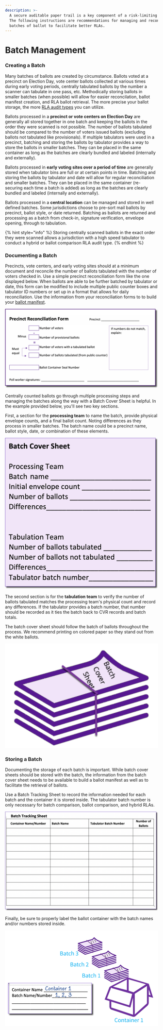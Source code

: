 ```yaml
---
description: >-
  A secure auditable paper trail is a key component of a risk-limiting audit.
  The following instructions are recommendations for managing and reconciling
  batches of ballot to facilitate better RLAs.
---
```


# Batch Management

### **Creating a Batch**

Many batches of ballots are created by circumstance. Ballots voted at a precinct on Election Day, vote center ballots collected at various times during early voting periods, centrally tabulated ballots by the number a scanner can tabulate in one pass, etc. Methodically storing ballots in smaller batches (when possible) will allow for easier reconcilation, ballot manifest creation, and RLA ballot retrieval. The more precise your ballot storage, the more [RLA audit types](../audit-types.md) you can utilize.

Ballots processed in a **precinct or vote centers on Election Day** are generally all stored together in one batch and keeping the ballots in the order they were scanned is not possible.  The number of ballots tabulated should be compared to the number of voters issued ballots (excluding ballots not tabulated like provisionals).  If multiple tabulators were used in a precinct, batching and storing the ballots by tabulator provides a way to store the ballots in smaller batches.  They can be placed in the same container as long as the batches are clearly bundled and labeled (internally and externally).

Ballots processed in **early voting sites over a period of time** are generally stored when tabulator bins are full or at certain points in time. Batching and storing the ballots by tabulator and date will allow for regular reconciliation and smaller batches.  They can be placed in the same container (re-securing each time a batch is added) as long as the batches are clearly bundled and labeled (internally and externally).

Ballots processed in a **central location** can be managed and stored in well defined batches. Some jurisdictions choose to pre-sort mail ballots by precinct, ballot style, or date returned.  Batching as ballots are returned and processing as a batch from check-in, signature verification, envelope opening, through to tabulation.&#x20;

{% hint style="info" %}
Storing centrally scanned ballots in the exact order they were scanned allows a jurisdiction with a high speed tabulator to conduct a hybrid or ballot comparison RLA audit type.
{% endhint %}

### **Documenting a Batch**

Precincts, vote centers, and early voting sites should at a minimum document and reconcile the number of ballots tabulated with the number of voters checked in. Use a simple precinct reconciliation form like the one displayed below. When ballots are able to be further batched by tabulator or date, this form can be modified to include multiple public counter boxes and tabulator ID numbers or set up in a format that allows for daily reconciliation.  Use the information from your reconciliation forms to to build your [ballot manifest](../jurisdiction-manager/pre-audit-file-uploads/ballot-manifest.md).

![](<../.gitbook/assets/image (47).png>)

Centrally counted ballots go through multiple processing steps and managing the batches along the way with a Batch Cover Sheet is helpful. In the example provided below, you'll see two key sections.

First, a section for the **processing team** to name the batch, provide physical envelope counts, and a final ballot count. Noting differences as they process in smaller batches. The batch name could be a precinct name, ballot style, date, or combination of these elements.

![](<../.gitbook/assets/image (49).png>)

The second section is for the **tabulation team** to verify the number of ballots tabulated matches the processing team's physical count and record any differences. If the tabulator provides a batch number, that number should be recorded as it ties the batch back to CVR records and batch totals.

The batch cover sheet should follow the batch of ballots throughout the process. We recommend printing on colored paper so they stand out from the white ballots.

![](<../.gitbook/assets/image (50).png>)

### **Storing a Batch**

Documenting the storage of each batch is important.  While batch cover sheets should be stored with the batch, the information from the batch cover sheet needs to be available to build a ballot manifest as well as to facilitate the retrieval of ballots.

Use a Batch Tracking Sheet to record the information needed for each batch and the container it is  stored inside. The tabulator batch number is only necessary for batch comparison, ballot comparison, and hybrid RLAs.

![](<../.gitbook/assets/image (51).png>)

Finally, be sure to properly label the ballot container with the batch names and/or numbers stored inside. &#x20;

![](<../.gitbook/assets/image (55).png>)

